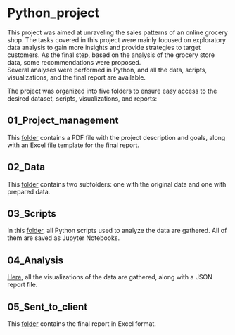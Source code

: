 # Python_project
This project was aimed at unraveling the sales patterns of an online grocery shop. The tasks covered in this project were mainly focused on exploratory data analysis to gain more insights and provide strategies to target customers. As the final step, based on the analysis of the grocery store data, some recommendations were proposed.  
Several analyses were performed in Python, and all the data, scripts, visualizations, and the final report are available.

The project was organized into five folders to ensure easy access to the desired dataset, scripts, visualizations, and reports:

## 01_Project_management
This [folder](01_Project_management) contains a PDF file with the project description and goals, along with an Excel file template for the final report.

## 02_Data
This [folder](02_Data) contains two subfolders: one with the original data and one with prepared data.

## 03_Scripts
In this [folder](03_Scripts), all Python scripts used to analyze the data are gathered. All of them are saved as Jupyter Notebooks.

## 04_Analysis
[Here](04_Analysis), all the visualizations of the data are gathered, along with a JSON report file.

## 05_Sent_to_client
This [folder](05_Sent_to_client) contains the final report in Excel format.

